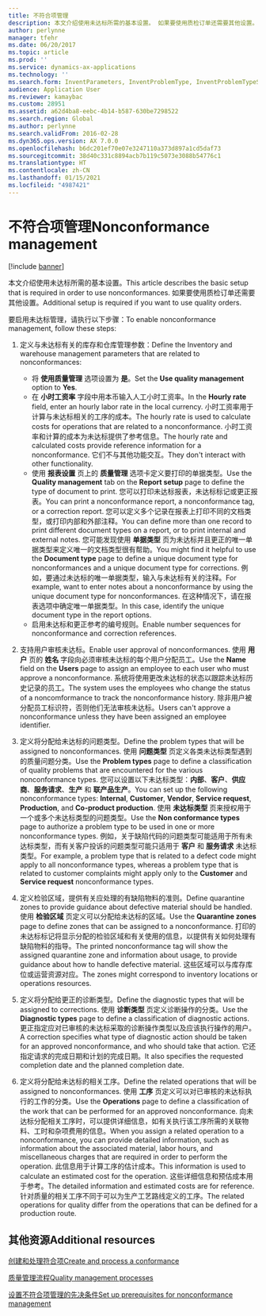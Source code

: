 ```yaml
---
title: 不符合项管理
description: 本文介绍使用未达标所需的基本设置。 如果要使用质检订单还需要其他设置。
author: perlynne
manager: tfehr
ms.date: 06/20/2017
ms.topic: article
ms.prod: ''
ms.service: dynamics-ax-applications
ms.technology: ''
ms.search.form: InventParameters, InventProblemType, InventProblemTypeSetup, InventQuarantineZone, InventTestDiagnosticType, InventTestReportSetup, SysUserManagement, InventTestRelatedOperations
audience: Application User
ms.reviewer: kamaybac
ms.custom: 28951
ms.assetid: a62d4ba8-eebc-4b14-b587-630be7298522
ms.search.region: Global
ms.author: perlynne
ms.search.validFrom: 2016-02-28
ms.dyn365.ops.version: AX 7.0.0
ms.openlocfilehash: b6dc201ef70e07e3247110a373d897a1cd5daf73
ms.sourcegitcommit: 38d40c331c8894acb7b119c5073e3088b54776c1
ms.translationtype: HT
ms.contentlocale: zh-CN
ms.lasthandoff: 01/15/2021
ms.locfileid: "4987421"
---
```

# <a name="nonconformance-management"></a><span data-ttu-id="1b173-104">不符合项管理</span><span class="sxs-lookup"><span data-stu-id="1b173-104">Nonconformance management</span></span>

[!include [banner](../includes/banner.md)]

<span data-ttu-id="1b173-105">本文介绍使用未达标所需的基本设置。</span><span class="sxs-lookup"><span data-stu-id="1b173-105">This article describes the basic setup that is required in order to use nonconformances.</span></span> <span data-ttu-id="1b173-106">如果要使用质检订单还需要其他设置。</span><span class="sxs-lookup"><span data-stu-id="1b173-106">Additional setup is required if you want to use quality orders.</span></span>

<span data-ttu-id="1b173-107">要启用未达标管理，请执行以下步骤：</span><span class="sxs-lookup"><span data-stu-id="1b173-107">To enable nonconformance management, follow these steps:</span></span>

1.  <span data-ttu-id="1b173-108">定义与未达标有关的库存和仓库管理参数：</span><span class="sxs-lookup"><span data-stu-id="1b173-108">Define the Inventory and warehouse management parameters that are related to nonconformances:</span></span>
    -   <span data-ttu-id="1b173-109">将 **使用质量管理** 选项设置为 **是**。</span><span class="sxs-lookup"><span data-stu-id="1b173-109">Set the **Use quality management** option to **Yes**.</span></span>
    -   <span data-ttu-id="1b173-110">在 **小时工资率** 字段中用本币输入人工小时工资率。</span><span class="sxs-lookup"><span data-stu-id="1b173-110">In the **Hourly rate** field, enter an hourly labor rate in the local currency.</span></span> <span data-ttu-id="1b173-111">小时工资率用于计算与未达标相关的工序的成本。</span><span class="sxs-lookup"><span data-stu-id="1b173-111">The hourly rate is used to calculate costs for operations that are related to a nonconformance.</span></span> <span data-ttu-id="1b173-112">小时工资率和计算的成本为未达标提供了参考信息。</span><span class="sxs-lookup"><span data-stu-id="1b173-112">The hourly rate and calculated costs provide reference information for a nonconformance.</span></span> <span data-ttu-id="1b173-113">它们不与其他功能交互。</span><span class="sxs-lookup"><span data-stu-id="1b173-113">They don't interact with other functionality.</span></span>
    -   <span data-ttu-id="1b173-114">使用 **报表设置** 页上的 **质量管理** 选项卡定义要打印的单据类型。</span><span class="sxs-lookup"><span data-stu-id="1b173-114">Use the **Quality management** tab on the **Report setup** page to define the type of document to print.</span></span> <span data-ttu-id="1b173-115">您可以打印未达标报表，未达标标记或更正报表。</span><span class="sxs-lookup"><span data-stu-id="1b173-115">You can print a nonconformance report, a nonconformance tag, or a correction report.</span></span> <span data-ttu-id="1b173-116">您可以定义多个记录在报表上打印不同的文档类型，或打印内部和外部注释。</span><span class="sxs-lookup"><span data-stu-id="1b173-116">You can define more than one record to print different document types on a report, or to print internal and external notes.</span></span> <span data-ttu-id="1b173-117">您可能发现使用 **单据类型** 页为未达标并且更正的唯一单据类型来定义唯一的文档类型很有帮助。</span><span class="sxs-lookup"><span data-stu-id="1b173-117">You might find it helpful to use the **Document type** page to define a unique document type for nonconformances and a unique document type for corrections.</span></span> <span data-ttu-id="1b173-118">例如，要通过未达标的唯一单据类型，输入与未达标有关的注释。</span><span class="sxs-lookup"><span data-stu-id="1b173-118">For example, want to enter notes about a nonconformance by using the unique document type for nonconformances.</span></span> <span data-ttu-id="1b173-119">在这种情况下，请在报表选项中确定唯一单据类型。</span><span class="sxs-lookup"><span data-stu-id="1b173-119">In this case, identify the unique document type in the report options.</span></span>
    -   <span data-ttu-id="1b173-120">启用未达标和更正参考的编号规则。</span><span class="sxs-lookup"><span data-stu-id="1b173-120">Enable number sequences for nonconformance and correction references.</span></span>

2.  <span data-ttu-id="1b173-121">支持用户审核未达标。</span><span class="sxs-lookup"><span data-stu-id="1b173-121">Enable user approval of nonconformances.</span></span> <span data-ttu-id="1b173-122">使用 **用户** 页的 **姓名** 字段向必须审核未达标的每个用户分配员工。</span><span class="sxs-lookup"><span data-stu-id="1b173-122">Use the **Name** field on the **Users** page to assign an employee to each user who must approve a nonconformance.</span></span> <span data-ttu-id="1b173-123">系统将使用更改未达标的状态以跟踪未达标历史记录的员工。</span><span class="sxs-lookup"><span data-stu-id="1b173-123">The system uses the employees who change the status of a noncomformance to track the nonconformance history.</span></span> <span data-ttu-id="1b173-124">除非用户被分配员工标识符，否则他们无法审核未达标。</span><span class="sxs-lookup"><span data-stu-id="1b173-124">Users can't approve a nonconformance unless they have been assigned an employee identifier.</span></span>
3.  <span data-ttu-id="1b173-125">定义将分配给未达标的问题类型。</span><span class="sxs-lookup"><span data-stu-id="1b173-125">Define the problem types that will be assigned to nonconformances.</span></span> <span data-ttu-id="1b173-126">使用 **问题类型** 页定义各类未达标类型遇到的质量问题分类。</span><span class="sxs-lookup"><span data-stu-id="1b173-126">Use the **Problem types** page to define a classification of quality problems that are encountered for the various nonconformance types.</span></span> <span data-ttu-id="1b173-127">您可以设置以下未达标类型：**内部**、**客户**、**供应商**、**服务请求**、**生产** 和 **联产品生产**。</span><span class="sxs-lookup"><span data-stu-id="1b173-127">You can set up the following nonconformance types: **Internal**, **Customer**, **Vendor**, **Service request**, **Production**, and **Co-product production**.</span></span> <span data-ttu-id="1b173-128">使用 **未达标类型** 页来授权用于一个或多个未达标类型的问题类型。</span><span class="sxs-lookup"><span data-stu-id="1b173-128">Use the **Non conformance types** page to authorize a problem type to be used in one or more nonconformance types.</span></span> <span data-ttu-id="1b173-129">例如，关于缺陷代码的问题类型可能适用于所有未达标类型，而有关客户投诉的问题类型可能只适用于 **客户** 和 **服务请求** 未达标类型。</span><span class="sxs-lookup"><span data-stu-id="1b173-129">For example, a problem type that is related to a defect code might apply to all nonconformance types, whereas a problem type that is related to customer complaints might apply only to the **Customer** and **Service request** nonconformance types.</span></span>
4.  <span data-ttu-id="1b173-130">定义检验区域，提供有关应处理的有缺陷物料的准则。</span><span class="sxs-lookup"><span data-stu-id="1b173-130">Define quarantine zones to provide guidance about defective material should be handled.</span></span> <span data-ttu-id="1b173-131">使用 **检验区域** 页定义可以分配给未达标的区域。</span><span class="sxs-lookup"><span data-stu-id="1b173-131">Use the **Quarantine zones** page to define zones that can be assigned to a nonconformance.</span></span> <span data-ttu-id="1b173-132">打印的未达标标记将显示分配的检验区域和有关使用的信息，以提供有关如何处理有缺陷物料的指导。</span><span class="sxs-lookup"><span data-stu-id="1b173-132">The printed nonconformance tag will show the assigned quarantine zone and information about usage, to provide guidance about how to handle defective material.</span></span> <span data-ttu-id="1b173-133">这些区域可以与库存库位或运营资源对应。</span><span class="sxs-lookup"><span data-stu-id="1b173-133">The zones might correspond to inventory locations or operations resources.</span></span>
5.  <span data-ttu-id="1b173-134">定义将分配给更正的诊断类型。</span><span class="sxs-lookup"><span data-stu-id="1b173-134">Define the diagnostic types that will be assigned to corrections.</span></span> <span data-ttu-id="1b173-135">使用 **诊断类型** 页定义诊断操作的分类。</span><span class="sxs-lookup"><span data-stu-id="1b173-135">Use the **Diagnostic types** page to define a classification of diagnostic actions.</span></span> <span data-ttu-id="1b173-136">更正指定应对已审核的未达标采取的诊断操作类型以及应该执行操作的用户。</span><span class="sxs-lookup"><span data-stu-id="1b173-136">A correction specifies what type of diagnostic action should be taken for an approved nonconformance, and who should take that action.</span></span> <span data-ttu-id="1b173-137">它还指定请求的完成日期和计划的完成日期。</span><span class="sxs-lookup"><span data-stu-id="1b173-137">It also specifies the requested completion date and the planned completion date.</span></span>
6.  <span data-ttu-id="1b173-138">定义将分配给未达标的相关工序。</span><span class="sxs-lookup"><span data-stu-id="1b173-138">Define the related operations that will be assigned to nonconformances.</span></span> <span data-ttu-id="1b173-139">使用 **工序** 页定义可以对已审核的未达标执行的工作的分类。</span><span class="sxs-lookup"><span data-stu-id="1b173-139">Use the **Operations** page to define a classification of the work that can be performed for an approved nonconformance.</span></span> <span data-ttu-id="1b173-140">向未达标分配相关工序时，可以提供详细信息，如有关执行该工序所需的关联物料、工时和杂项费用的信息。</span><span class="sxs-lookup"><span data-stu-id="1b173-140">When you assign a related operation to a nonconformance, you can provide detailed information, such as information about the associated material, labor hours, and miscellaneous charges that are required in order to perform the operation.</span></span> <span data-ttu-id="1b173-141">此信息用于计算工序的估计成本。</span><span class="sxs-lookup"><span data-stu-id="1b173-141">This information is used to calculate an estimated cost for the operation.</span></span> <span data-ttu-id="1b173-142">这些详细信息和预估成本用于参考。</span><span class="sxs-lookup"><span data-stu-id="1b173-142">The detailed information and estimated costs are for reference.</span></span> <span data-ttu-id="1b173-143">针对质量的相关工序不同于可以为生产工艺路线定义的工序。</span><span class="sxs-lookup"><span data-stu-id="1b173-143">The related operations for quality differ from the operations that can be defined for a production route.</span></span>


<a name="additional-resources"></a><span data-ttu-id="1b173-144">其他资源</span><span class="sxs-lookup"><span data-stu-id="1b173-144">Additional resources</span></span>
--------

[<span data-ttu-id="1b173-145">创建和处理符合项</span><span class="sxs-lookup"><span data-stu-id="1b173-145">Create and process a conformance</span></span>](tasks/create-process-non-conformance.md)

[<span data-ttu-id="1b173-146">质量管理流程</span><span class="sxs-lookup"><span data-stu-id="1b173-146">Quality management processes</span></span>](quality-management-processes.md)

[<span data-ttu-id="1b173-147">设置不符合项管理的先决条件</span><span class="sxs-lookup"><span data-stu-id="1b173-147">Set up prerequisites for nonconformance management</span></span>](tasks/set-up-prerequisites-nonconformance-management.md)
